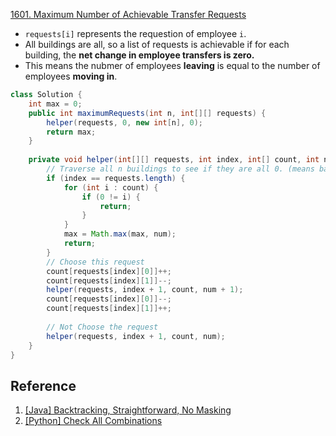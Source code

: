 [1601. Maximum Number of Achievable Transfer Requests](https://leetcode.com/contest/weekly-contest-208/problems/maximum-number-of-achievable-transfer-requests/)

* `requests[i]` represents the requestion of employee `i`.
* All buildings are all, so a list of requests is achievable if for each building, the **net change in employee transfers is zero.**
* This means the nubmer of employees **leaving** is equal to the number of employees **moving in**.


```java
class Solution {
    int max = 0;
    public int maximumRequests(int n, int[][] requests) {
        helper(requests, 0, new int[n], 0);
        return max;
    }
    
    private void helper(int[][] requests, int index, int[] count, int num) {
        // Traverse all n buildings to see if they are all 0. (means balanced)
        if (index == requests.length) {
            for (int i : count) {
                if (0 != i) {
                    return;
                }
            }
            max = Math.max(max, num);
            return;
        }
		// Choose this request
        count[requests[index][0]]++;
        count[requests[index][1]]--;
        helper(requests, index + 1, count, num + 1);
        count[requests[index][0]]--;
        count[requests[index][1]]++;
        
		// Not Choose the request
        helper(requests, index + 1, count, num);
    }
}
```

## Reference
1. [[Java] Backtracking, Straightforward, No Masking](https://leetcode.com/problems/maximum-number-of-achievable-transfer-requests/discuss/866387/Java-Backtracking-Straightforward-No-Masking)
2. [[Python] Check All Combinations](https://leetcode.com/problems/maximum-number-of-achievable-transfer-requests/discuss/866456/Python-Check-All-Combinations)






